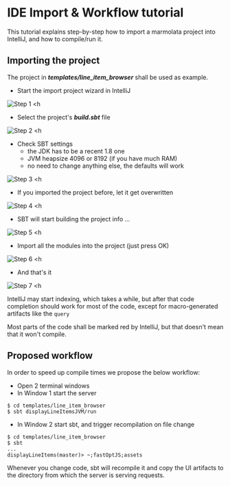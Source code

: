 
# IDE Import & Workflow tutorial

This tutorial explains step-by-step how to import a marmolata project into IntelliJ, and how to compile/run it.

## Importing the project

The project in ***templates/line_item_browser*** shall be used as example.

- Start the import project wizard in IntelliJ

![Step 1 <h](./resources/import_01.png)

- Select the project's ***build.sbt*** file

![Step 2 <h](./resources/import_02.png)

- Check SBT settings
  - the JDK has to be a recent 1.8 one
  - JVM heapsize 4096 or 8192 (if you have much RAM)
  - no need to change anything else, the defaults will work
  
![Step 3 <h](./resources/import_03.png)

- If you imported the project before, let it get overwritten

![Step 4 <h](./resources/import_04.png)

- SBT will start building the project info ...

![Step 5 <h](./resources/import_05.png)

- Import all the modules into the project (just press OK)

![Step 6 <h](./resources/import_06.png)

- And that's it

![Step 7 <h](./resources/import_07.png)

IntelliJ may start indexing, which takes a while, but after that code completion should work for most of the code, except for macro-generated artifacts like the `query`

Most parts of the code shall be marked red by IntelliJ, but that doesn't mean that it won't compile. 

## Proposed workflow

In order to speed up compile times we propose the below workflow:

* Open 2 terminal windows
* In Window 1 start the server

```shell
$ cd templates/line_item_browser
$ sbt displayLineItemsJVM/run

```

* In Window 2 start sbt, and trigger recompilation on file change

```shell
$ cd templates/line_item_browser
$ sbt
...
displayLineItems(master)> ~;fastOptJS;assets

```

Whenever you change code, sbt will recompile it and copy the UI artifacts to the directory from which the server is serving requests.
